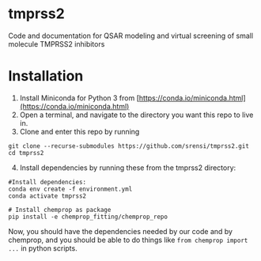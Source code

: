 # tmprss2
Code and documentation for QSAR modeling and virtual screening of small molecule TMPRSS2 inhibitors

# Installation
1. Install Miniconda for Python 3 from [https://conda.io/miniconda.html](https://conda.io/miniconda.html)
2. Open a terminal, and navigate to the directory you want this repo to live in.
3. Clone and enter this repo by running
```shell script
git clone --recurse-submodules https://github.com/srensi/tmprss2.git
cd tmprss2
```
4. Install dependencies by running these from the tmprss2 directory:
```shell script
#Install dependencies:
conda env create -f environment.yml
conda activate tmprss2

# Install chemprop as package
pip install -e chemprop_fitting/chemprop_repo
```

Now, you should have the dependencies needed by our code and by chemprop, and you should
be able to do things like ```from chemprop import ...``` in python scripts.
